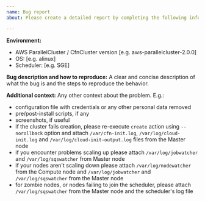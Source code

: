 ```yaml
---
name: Bug report
about: Please create a detailed report by completing the following information

---
```


**Environment:**
 - AWS ParallelCluster / CfnCluster version [e.g. aws-parallelcluster-2.0.0]
 - OS: [e.g. alinux]
 - Scheduler: [e.g. SGE]

**Bug description and how to reproduce:**
A clear and concise description of what the bug is and the steps to reproduce the behavior.

**Additional context:**
Any other context about the problem. E.g.:
 - configuration file with credentials or any other personal data removed
 - pre/post-install scripts, if any
 - screenshots, if useful
 - if the cluster fails creation, please re-execute `create` action using `--norollback` option and attach `/var/cfn-init.log`, `/var/log/cloud-init.log` and `/var/log/cloud-init-output.log` files from the Master node
 - if you encounter problems scaling up please attach `/var/log/jobwatcher` and `/var/log/sqswatcher` from Master node
 - if your nodes aren't scaling down please attach `/var/log/nodewatcher` from the Compute node and `/var/log/jobwatcher` and `/var/log/sqswatcher` from the Master node
 - for zombie nodes, or nodes failing to join the scheduler, please attach `/var/log/sqswatcher` from the Master node and the scheduler's log file
